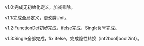 v1.0:完成无初始化定义，加减乘除。

v1.1:完成全局定义，更改类Unit。

v1.2:FunctionDef初步完成，ifelse完成，Single负号完成。

v1.3:Single全部完成，fix ifelse，完成隐性转换（int2bool|bool2int）。
